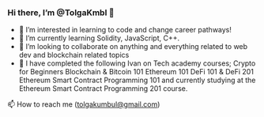 ### Hi there, I’m @TolgaKmbl 👋

- 👀 I’m interested in learning to code and change career pathways!
- 🌱 I’m currently learning Solidity, JavaScript, C++.
- 👯 I’m looking to collaborate on anything and everything related to web dev and blockchain related topics
- 💪 I have completed the following Ivan on Tech academy courses;
      Crypto for Beginners
      Blockchain & Bitcoin 101
      Ethereum 101
      DeFi 101 & DeFi 201
      Ethereum Smart Contract Programming 101 
      and currently studying at the Ethereum Smart Contract Programming 201 course.

 
📫 How to reach me (tolgakumbul@gmail.com)
